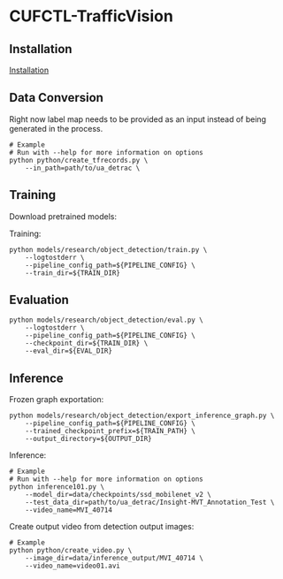 # CUFCTL-TrafficVision

## Installation
[Installation](docs/INSTALLATION.md)

## Data Conversion
Right now label map needs to be provided as an input instead of being generated in the process.
```
# Example
# Run with --help for more information on options
python python/create_tfrecords.py \
    --in_path=path/to/ua_detrac \
```
## Training
Download pretrained models:

Training:
```
python models/research/object_detection/train.py \
	--logtostderr \
	--pipeline_config_path=${PIPELINE_CONFIG} \
	--train_dir=${TRAIN_DIR}
```
## Evaluation
```
python models/research/object_detection/eval.py \
	--logtostderr \
	--pipeline_config_path=${PIPELINE_CONFIG} \
	--checkpoint_dir=${TRAIN_DIR} \
	--eval_dir=${EVAL_DIR}
```
## Inference
Frozen graph exportation:
```
python models/research/object_detection/export_inference_graph.py \
	--pipeline_config_path=${PIPELINE_CONFIG} \
	--trained_checkpoint_prefix=${TRAIN_PATH} \
	--output_directory=${OUTPUT_DIR}
```
Inference:
```
# Example
# Run with --help for more information on options
python inference101.py \
    --model_dir=data/checkpoints/ssd_mobilenet_v2 \
    --test_data_dir=path/to/ua_detrac/Insight-MVT_Annotation_Test \
    --video_name=MVI_40714
```
Create output video from detection output images:
```
# Example
python python/create_video.py \
    --image_dir=data/inference_output/MVI_40714 \
    --video_name=video01.avi
```
